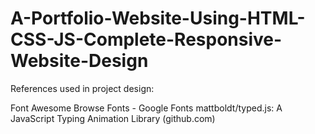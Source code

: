 # A-Portfolio-Website-Using-HTML-CSS-JS-Complete-Responsive-Website-Design

References used in project design:

Font Awesome 
Browse Fonts - Google Fonts 
mattboldt/typed.js: A JavaScript Typing Animation Library (github.com)
